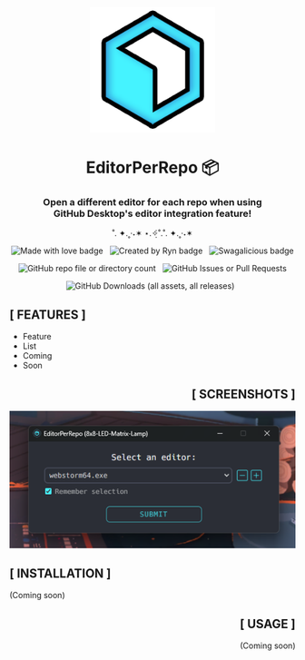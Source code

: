 <div width="100%" align="center">
<img alt="EPR Icon" height="220" src="media/epr-icon.png"/>
<h1>EditorPerRepo 📦</h1>
 
<h3>Open a different editor for each repo when using<br>GitHub Desktop's editor integration feature!</h4>

<div align="center" display="inline">  

[//]: # (˚. ✦.˳·˖✶ ⋆.✧̣̇˚.˚. ✦.˳·˖✶ ⋆.✧̣̇˚.✧˖°)

˚. ✦.˳·˖✶ ⋆.✧̣̇˚.˚. ✦.˳·˖✶

[//]: # (.𖥔 ݁ ˖ ✦ ‧₊˚ ⋅)

![Made with love badge](https://img.shields.io/badge/MADE%20WITH%20LOVE-%23f765af?style=plastic&logo=githubsponsors&logoColor=%23FFF)&nbsp;&nbsp;
![Created by Ryn badge](https://img.shields.io/badge/CREATED%20BY%20RYN!!!-%23FF6600?style=for-the-badge&logo=apachespark&logoColor=%23FFF)&nbsp;&nbsp;
![Swagalicious badge](https://img.shields.io/badge/SWAGALICIOUS-%2328b3b5?style=plastic&logo=zcool&logoColor=%23FFF)

![GitHub repo file or directory count](https://img.shields.io/github/directory-file-count/rynstwrt/CSS-Animations?type=file&style=for-the-badge&color=%2328b3b5)&nbsp;&nbsp;
![GitHub Issues or Pull Requests](https://img.shields.io/github/issues/rynstwrt/EditorPerRepo?style=for-the-badge&color=%23f765af)

![GitHub Downloads (all assets, all releases)](https://img.shields.io/github/downloads/rynstwrt/Pixelblaze-Desktop/total?style=for-the-badge&color=%23FF6600)&nbsp;&nbsp;


</div>



</div>



## [ FEATURES ]
- Feature
- List
- Coming
- Soon



<div align="right">

## [ SCREENSHOTS ]
![EPR editor select menu screenshot](media/screenshot1.png)

</div>



## [ INSTALLATION ]
(Coming soon)



<div align="right">

## [ USAGE ]
(Coming soon)
</div>